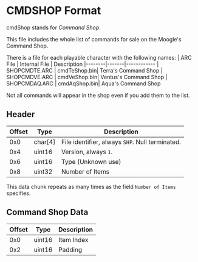 # CMDSHOP Format

cmdShop stands for *Command Shop*.

This file includes the whole list of commands for sale on the Moogle's Command Shop.

There is a file for each playable character with the following names:
| ARC File | Internal File  | Description
|--------|-------|------------
| SHOPCMDTE.ARC | cmdTeShop.bin| Terra's Command Shop
| SHOPCMDVE.ARC | cmdVeShop.bin| Ventus's Command Shop
| SHOPCMDAQ.ARC | cmdAqShop.bin| Aqua's Command Shop

Not all commands will appear in the shop even if you add them to the list.

## Header

| Offset | Type  | Description
|--------|-------|------------
| 0x0     | char[4]   | File identifier, always `SHP`. Null terminated.
| 0x4     | uint16  | Version, always `1`.
| 0x6     | uint16  | Type (Unknown use)
| 0x8     | uint32  | Number of Items

This data chunk repeats as many times as the field `Number of Items` specifies.

## Command Shop Data

| Offset | Type  | Description
|--------|-------|------------
| 0x0     | uint16   | Item Index
| 0x2     | uint16   | Padding